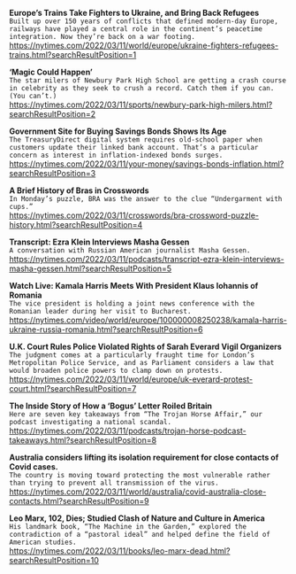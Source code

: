 **Europe’s Trains Take Fighters to Ukraine, and Bring Back Refugees**\
`Built up over 150 years of conflicts that defined modern-day Europe, railways have played a central role in the continent’s peacetime integration. Now they’re back on a war footing.`\
https://nytimes.com/2022/03/11/world/europe/ukraine-fighters-refugees-trains.html?searchResultPosition=1

**‘Magic Could Happen’**\
`The star milers of Newbury Park High School are getting a crash course in celebrity as they seek to crush a record. Catch them if you can. (You can’t.)`\
https://nytimes.com/2022/03/11/sports/newbury-park-high-milers.html?searchResultPosition=2

**Government Site for Buying Savings Bonds Shows Its Age**\
`The TreasuryDirect digital system requires old-school paper when customers update their linked bank account. That’s a particular concern as interest in inflation-indexed bonds surges.`\
https://nytimes.com/2022/03/11/your-money/savings-bonds-inflation.html?searchResultPosition=3

**A Brief History of Bras in Crosswords**\
`In Monday’s puzzle, BRA was the answer to the clue “Undergarment with cups.”`\
https://nytimes.com/2022/03/11/crosswords/bra-crossword-puzzle-history.html?searchResultPosition=4

**Transcript: Ezra Klein Interviews Masha Gessen**\
`A conversation with Russian American journalist Masha Gessen.`\
https://nytimes.com/2022/03/11/podcasts/transcript-ezra-klein-interviews-masha-gessen.html?searchResultPosition=5

**Watch Live: Kamala Harris Meets With President Klaus Iohannis of Romania**\
`The vice president is holding a joint news conference with the Romanian leader during her visit to Bucharest.`\
https://nytimes.com/video/world/europe/100000008250238/kamala-harris-ukraine-russia-romania.html?searchResultPosition=6

**U.K. Court Rules Police Violated Rights of Sarah Everard Vigil Organizers**\
`The judgment comes at a particularly fraught time for London’s Metropolitan Police Service, and as Parliament considers a law that would broaden police powers to clamp down on protests.`\
https://nytimes.com/2022/03/11/world/europe/uk-everard-protest-court.html?searchResultPosition=7

**The Inside Story of How a ‘Bogus’ Letter Roiled Britain**\
`Here are seven key takeaways from “The Trojan Horse Affair,” our podcast investigating a national scandal.`\
https://nytimes.com/2022/03/11/podcasts/trojan-horse-podcast-takeaways.html?searchResultPosition=8

**Australia considers lifting its isolation requirement for close contacts of Covid cases.**\
`The country is moving toward protecting the most vulnerable rather than trying to prevent all transmission of the virus.`\
https://nytimes.com/2022/03/11/world/australia/covid-australia-close-contacts.html?searchResultPosition=9

**Leo Marx, 102, Dies; Studied Clash of Nature and Culture in America**\
`His landmark book, “The Machine in the Garden,” explored the contradiction of a “pastoral ideal” and helped define the field of American studies.`\
https://nytimes.com/2022/03/11/books/leo-marx-dead.html?searchResultPosition=10

